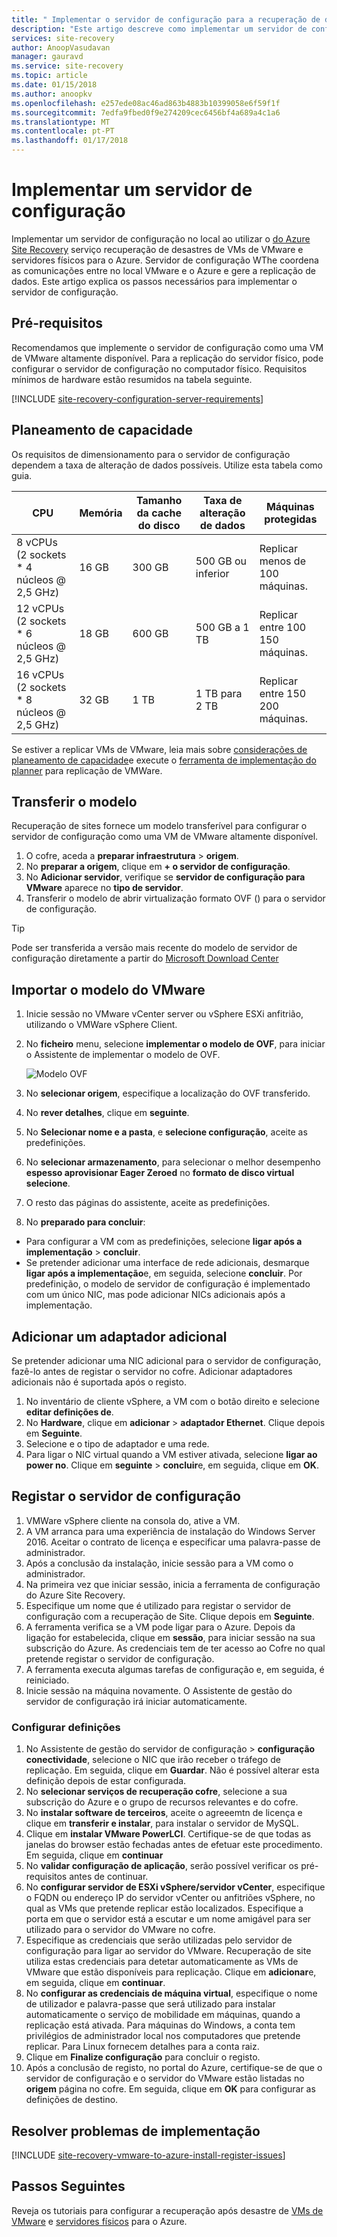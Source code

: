 ```yaml
---
title: " Implementar o servidor de configuração para a recuperação de desastre do VMware com o Azure Site Recovery | Microsoft Docs"
description: "Este artigo descreve como implementar um servidor de configuração para a recuperação de desastre do VMware com o Azure Site Recovery"
services: site-recovery
author: AnoopVasudavan
manager: gauravd
ms.service: site-recovery
ms.topic: article
ms.date: 01/15/2018
ms.author: anoopkv
ms.openlocfilehash: e257ede08ac46ad863b4883b10399058e6f59f1f
ms.sourcegitcommit: 7edfa9fbed0f9e274209cec6456bf4a689a4c1a6
ms.translationtype: MT
ms.contentlocale: pt-PT
ms.lasthandoff: 01/17/2018
---
```

# <a name="deploy-a-configuration-server"></a>Implementar um servidor de configuração

Implementar um servidor de configuração no local ao utilizar o [do Azure Site Recovery](site-recovery-overview.md) serviço recuperação de desastres de VMs de VMware e servidores físicos para o Azure. Servidor de configuração WThe coordena as comunicações entre no local VMware e o Azure e gere a replicação de dados. Este artigo explica os passos necessários para implementar o servidor de configuração.

## <a name="prerequisites"></a>Pré-requisitos

Recomendamos que implemente o servidor de configuração como uma VM de VMware altamente disponível. Para a replicação do servidor físico, pode configurar o servidor de configuração no computador físico. Requisitos mínimos de hardware estão resumidos na tabela seguinte.

[!INCLUDE [site-recovery-configuration-server-requirements](../../includes/site-recovery-configuration-and-scaleout-process-server-requirements.md)]




## <a name="capacity-planning"></a>Planeamento de capacidade

Os requisitos de dimensionamento para o servidor de configuração dependem a taxa de alteração de dados possíveis. Utilize esta tabela como guia.

| **CPU** | **Memória** | **Tamanho da cache do disco** | **Taxa de alteração de dados** | **Máquinas protegidas** |
| --- | --- | --- | --- | --- |
| 8 vCPUs (2 sockets * 4 núcleos @ 2,5 GHz) |16 GB |300 GB |500 GB ou inferior |Replicar menos de 100 máquinas. |
| 12 vCPUs (2 sockets * 6 núcleos @ 2,5 GHz) |18 GB |600 GB |500 GB a 1 TB |Replicar entre 100 150 máquinas. |
| 16 vCPUs (2 sockets * 8 núcleos @ 2,5 GHz) |32 GB |1 TB |1 TB para 2 TB |Replicar entre 150 200 máquinas. |


Se estiver a replicar VMs de VMware, leia mais sobre [considerações de planeamento de capacidade](/site-recovery-plan-capacity-vmware.md)e execute o [ferramenta de implementação do planner](site-recovery-deployment-planner.md) para replicação de VMWare.



## <a name="download-the-template"></a>Transferir o modelo

Recuperação de sites fornece um modelo transferível para configurar o servidor de configuração como uma VM de VMware altamente disponível. 

1. O cofre, aceda a **preparar infraestrutura** > **origem**.
2. No **preparar a origem**, clique em **+ o servidor de configuração**.
3. No **Adicionar servidor**, verifique se **servidor de configuração para VMware** aparece no **tipo de servidor**.
4. Transferir o modelo de abrir virtualização formato OVF () para o servidor de configuração.

  > [!TIP]
  Pode ser transferida a versão mais recente do modelo de servidor de configuração diretamente a partir do [Microsoft Download Center](https://aka.ms/asrconfigurationserver)


## <a name="import-the-template-in-vmware"></a>Importar o modelo do VMware


1. Inicie sessão no VMware vCenter server ou vSphere ESXi anfitrião, utilizando o VMWare vSphere Client.
2. No **ficheiro** menu, selecione **implementar o modelo de OVF**, para iniciar o Assistente de implementar o modelo de OVF.  

     ![Modelo OVF](./media/tutorial-vmware-to-azure/vcenter-wizard.png)

3. No **selecionar origem**, especifique a localização do OVF transferido.
4. No **rever detalhes**, clique em **seguinte**.
5. No **Selecionar nome e a pasta**, e **selecione configuração**, aceite as predefinições.
6. No **selecionar armazenamento**, para selecionar o melhor desempenho **espesso aprovisionar Eager Zeroed** no **formato de disco virtual selecione**.
4. O resto das páginas do assistente, aceite as predefinições.
5. No **preparado para concluir**:
  - Para configurar a VM com as predefinições, selecione **ligar após a implementação** > **concluir**.
  - Se pretender adicionar uma interface de rede adicionais, desmarque **ligar após a implementação**e, em seguida, selecione **concluir**. Por predefinição, o modelo de servidor de configuração é implementado com um único NIC, mas pode adicionar NICs adicionais após a implementação.


## <a name="add-an-additional-adapter"></a>Adicionar um adaptador adicional

Se pretender adicionar uma NIC adicional para o servidor de configuração, fazê-lo antes de registar o servidor no cofre. Adicionar adaptadores adicionais não é suportada após o registo.

1. No inventário de cliente vSphere, a VM com o botão direito e selecione **editar definições de**.
2. No **Hardware**, clique em **adicionar** > **adaptador Ethernet**. Clique depois em **Seguinte**.
3. Selecione e o tipo de adaptador e uma rede. 
4. Para ligar o NIC virtual quando a VM estiver ativada, selecione **ligar ao power no**. Clique em **seguinte** > **concluir**e, em seguida, clique em **OK**.
 

## <a name="register-the-configuration-server"></a>Registar o servidor de configuração 

1. VMWare vSphere cliente na consola do, ative a VM.
2. A VM arranca para uma experiência de instalação do Windows Server 2016. Aceitar o contrato de licença e especificar uma palavra-passe de administrador.
3. Após a conclusão da instalação, inicie sessão para a VM como o administrador.
4. Na primeira vez que iniciar sessão, inicia a ferramenta de configuração do Azure Site Recovery.
5. Especifique um nome que é utilizado para registar o servidor de configuração com a recuperação de Site. Clique depois em **Seguinte**.
6. A ferramenta verifica se a VM pode ligar para o Azure. Depois da ligação for estabelecida, clique em **sessão**, para iniciar sessão na sua subscrição do Azure. As credenciais tem de ter acesso ao Cofre no qual pretende registar o servidor de configuração.
7. A ferramenta executa algumas tarefas de configuração e, em seguida, é reiniciado.
8. Inicie sessão na máquina novamente. O Assistente de gestão do servidor de configuração irá iniciar automaticamente.

### <a name="configure-settings"></a>Configurar definições

1. No Assistente de gestão do servidor de configuração > **configuração conectividade**, selecione o NIC que irão receber o tráfego de replicação. Em seguida, clique em **Guardar**. Não é possível alterar esta definição depois de estar configurada.
2. No **selecionar serviços de recuperação cofre**, selecione a sua subscrição do Azure e o grupo de recursos relevantes e do cofre.
3. No **instalar software de terceiros**, aceite o agreeemtn de licença e clique em **transferir e instalar**, para instalar o servidor de MySQL.
4. Clique em **instalar VMware PowerLCI**. Certifique-se de que todas as janelas do browser estão fechadas antes de efetuar este procedimento. Em seguida, clique em **continuar**
5. No **validar configuração de aplicação**, serão possível verificar os pré-requisitos antes de continuar.
6. No **configurar servidor de ESXi vSphere/servidor vCenter**, especifique o FQDN ou endereço IP do servidor vCenter ou anfitriões vSphere, no qual as VMs que pretende replicar estão localizados. Especifique a porta em que o servidor está a escutar e um nome amigável para ser utilizado para o servidor do VMware no cofre.
7. Especifique as credenciais que serão utilizadas pelo servidor de configuração para ligar ao servidor do VMware. Recuperação de site utiliza estas credenciais para detetar automaticamente as VMs de VMware que estão disponíveis para replicação. Clique em **adicionar**e, em seguida, clique em **continuar**.
8. No **configurar as credenciais de máquina virtual**, especifique o nome de utilizador e palavra-passe que será utilizado para instalar automaticamente o serviço de mobilidade em máquinas, quando a replicação está ativada. Para máquinas do Windows, a conta tem privilégios de administrador local nos computadores que pretende replicar. Para Linux fornecem detalhes para a conta raiz.
9. Clique em **Finalize configuração** para concluir o registo. 
10. Após a conclusão de registo, no portal do Azure, certifique-se de que o servidor de configuração e o servidor do VMware estão listadas no **origem** página no cofre. Em seguida, clique em **OK** para configurar as definições de destino.


## <a name="troubleshoot-deployment-issues"></a>Resolver problemas de implementação

[!INCLUDE [site-recovery-vmware-to-azure-install-register-issues](../../includes/site-recovery-vmware-to-azure-install-register-issues.md)]



## <a name="next-steps"></a>Passos Seguintes

Reveja os tutoriais para configurar a recuperação após desastre de [VMs de VMware](tutorial-vmware-to-azure.md) e [servidores físicos](tutorial-physical-to-azure.md) para o Azure.
